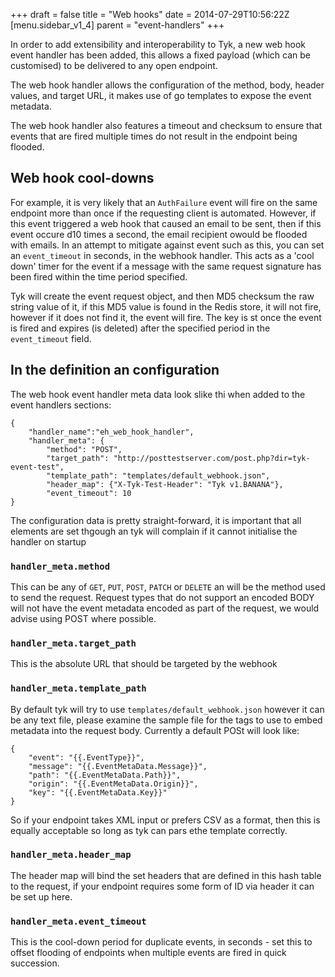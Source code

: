 +++
draft = false
title = "Web hooks"
date = 2014-07-29T10:56:22Z
[menu.sidebar_v1_4]
    parent = "event-handlers"
+++

In order to add extensibility and interoperability to Tyk, a new web hook event handler has been added, this allows a fixed
payload (which can be customised) to be delivered to any open endpoint.

The web hook handler allows the configuration of the method, body, header values, and target URL, it makes use of go templates to 
expose the event metadata.

The web hook handler also features a timeout and checksum to ensure that events that are fired multiple times do not result in the endpoint being flooded.

## Web hook cool-downs

For example, it is very likely that an `AuthFailure` event will fire on the same endpoint more than once if the requesting client is automated. However, if this
event triggered a web hook that caused an email to be sent, then if this event occure d10 times a second, the email recipient owould be flooded with emails. In an
attempt to mitigate against event such as this, you can set an `event_timeout` in seconds, in the webhook handler. This acts as a 'cool down' timer for the event 
if a message with the same request signature has been fired within the time period specified.

Tyk will create the event request object, and then MD5 checksum the raw string value of it, if this MD5 value is found in the Redis store, it will not fire, however
if it does not find it, the event will fire. The key is st once the event is fired and expires (is deleted) after the specified period in the `event_timeout` field.
 
## In the definition an configuration

The web hook event handler meta data look slike thi when added to the event handlers sections:

    {
        "handler_name":"eh_web_hook_handler",
        "handler_meta": {
            "method": "POST",
            "target_path": "http://posttestserver.com/post.php?dir=tyk-event-test",
            "template_path": "templates/default_webhook.json",
            "header_map": {"X-Tyk-Test-Header": "Tyk v1.BANANA"},
            "event_timeout": 10
    }
    
The configuration data is pretty straight-forward, it is important that all elements are set thgough an tyk will complain if it cannot initialise the handler on startup

### `handler_meta.method`

This can be any of `GET`, `PUT`, `POST`, `PATCH` or `DELETE` an will be the method used to send the request. Request types that do not support an encoded BODY will not
have the event metadata encoded as part of the request, we would advise using POST where possible.

### `handler_meta.target_path`

This is the absolute URL that should be targeted by the webhook

### `handler_meta.template_path`

By default tyk will try to use `templates/default_webhook.json` however it can be any text file, please examine the sample file for the tags to use to embed metadata into
the request body. Currently a default POSt will look like:

    {
        "event": "{{.EventType}}",
        "message": "{{.EventMetaData.Message}}",
        "path": "{{.EventMetaData.Path}}",
        "origin": "{{.EventMetaData.Origin}}",
        "key": "{{.EventMetaData.Key}}"
    }

So if your endpoint takes XML input or prefers CSV as a format, then this is equally acceptable so long as tyk can pars ethe template correctly.

### `handler_meta.header_map`

The header map will bind the set headers that are defined in this hash table to the request, if your endpoint requires some form of ID via header it can be set up 
here.

### `handler_meta.event_timeout`

This is the cool-down period for duplicate events, in seconds - set this to offset flooding of endpoints when multiple events are fired in quick succession.